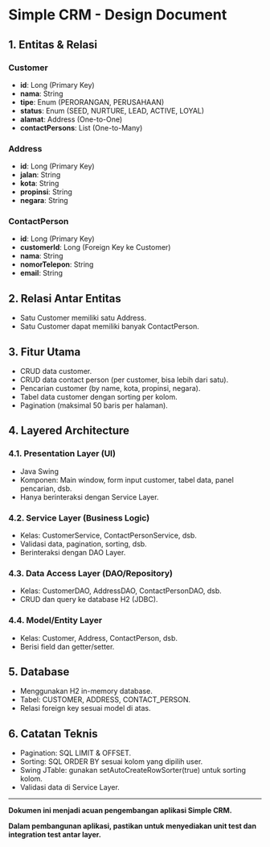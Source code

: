 # Simple CRM - Design Document

## 1. Entitas & Relasi

### Customer
- **id**: Long (Primary Key)
- **nama**: String
- **tipe**: Enum (PERORANGAN, PERUSAHAAN)
- **status**: Enum (SEED, NURTURE, LEAD, ACTIVE, LOYAL)
- **alamat**: Address (One-to-One)
- **contactPersons**: List<ContactPerson> (One-to-Many)

### Address
- **id**: Long (Primary Key)
- **jalan**: String
- **kota**: String
- **propinsi**: String
- **negara**: String

### ContactPerson
- **id**: Long (Primary Key)
- **customerId**: Long (Foreign Key ke Customer)
- **nama**: String
- **nomorTelepon**: String
- **email**: String

## 2. Relasi Antar Entitas
- Satu Customer memiliki satu Address.
- Satu Customer dapat memiliki banyak ContactPerson.

## 3. Fitur Utama
- CRUD data customer.
- CRUD data contact person (per customer, bisa lebih dari satu).
- Pencarian customer (by name, kota, propinsi, negara).
- Tabel data customer dengan sorting per kolom.
- Pagination (maksimal 50 baris per halaman).

## 4. Layered Architecture

### 4.1. Presentation Layer (UI)
- Java Swing
- Komponen: Main window, form input customer, tabel data, panel pencarian, dsb.
- Hanya berinteraksi dengan Service Layer.

### 4.2. Service Layer (Business Logic)
- Kelas: CustomerService, ContactPersonService, dsb.
- Validasi data, pagination, sorting, dsb.
- Berinteraksi dengan DAO Layer.

### 4.3. Data Access Layer (DAO/Repository)
- Kelas: CustomerDAO, AddressDAO, ContactPersonDAO, dsb.
- CRUD dan query ke database H2 (JDBC).

### 4.4. Model/Entity Layer
- Kelas: Customer, Address, ContactPerson, dsb.
- Berisi field dan getter/setter.

## 5. Database
- Menggunakan H2 in-memory database.
- Tabel: CUSTOMER, ADDRESS, CONTACT_PERSON.
- Relasi foreign key sesuai model di atas.

## 6. Catatan Teknis
- Pagination: SQL LIMIT & OFFSET.
- Sorting: SQL ORDER BY sesuai kolom yang dipilih user.
- Swing JTable: gunakan setAutoCreateRowSorter(true) untuk sorting kolom.
- Validasi data di Service Layer.

---

**Dokumen ini menjadi acuan pengembangan aplikasi Simple CRM.**

**Dalam pembangunan aplikasi, pastikan untuk menyediakan unit test dan integration test antar layer.**
